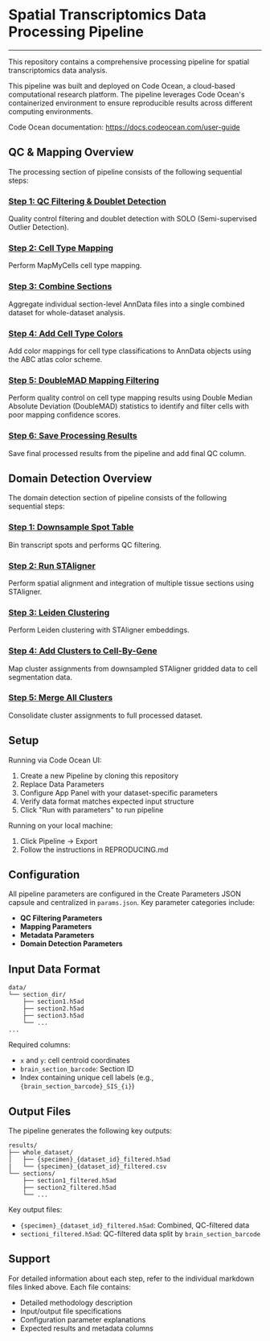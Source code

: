 # Spatial Transcriptomics Data Processing Pipeline
---
This repository contains a comprehensive processing pipeline for spatial transcriptomics data analysis.

This pipeline was built and deployed on Code Ocean, a cloud-based computational research platform. The pipeline leverages Code Ocean's containerized environment to ensure reproducible results across different computing environments.

Code Ocean documentation: https://docs.codeocean.com/user-guide 

## QC & Mapping Overview

The processing section of pipeline consists of the following sequential steps:

### [Step 1: QC Filtering & Doublet Detection](./docs/processing_docs/1_qc_filtering.md)
Quality control filtering and doublet detection with SOLO (Semi-supervised Outlier Detection).

### [Step 2: Cell Type Mapping](./docs/processing_docs/2_mapping.md)
Perform MapMyCells cell type mapping. 

### [Step 3: Combine Sections](./docs/processing_docs/3_combine_sections.md)
Aggregate individual section-level AnnData files into a single combined dataset for whole-dataset analysis.

### [Step 4: Add Cell Type Colors](./docs/processing_docs/4_add_cell_type_colors.md)
Add color mappings for cell type classifications to AnnData objects using the ABC atlas color scheme.

### [Step 5: DoubleMAD Mapping Filtering](./docs/processing_docs/5_doublemad.md)
Perform quality control on cell type mapping results using Double Median Absolute Deviation (DoubleMAD) statistics to identify and filter cells with poor mapping confidence scores.

### [Step 6: Save Processing Results](./docs/processing_docs/6_save_results.md)
Save final processed results from the pipeline and add final QC column.

## Domain Detection Overview

The domain detection section of pipeline consists of the following sequential steps:

### [Step 1: Downsample Spot Table](./docs/domain_detection_docs/1_downsample_spot_table.md)
Bin transcript spots and performs QC filtering.

### [Step 2: Run STAligner](./docs/domain_detection_docs/2_run_STAligner.md)
Perform spatial alignment and integration of multiple tissue sections using STAligner.

### [Step 3: Leiden Clustering](./docs/domain_detection_docs/3_leiden_clustering.md)
Perform Leiden clustering with STAligner embeddings.

### [Step 4: Add Clusters to Cell-By-Gene](./docs/domain_detection_docs/4_add_clusters_cbg.md)
Map cluster assignments from downsampled STAligner gridded data to cell segmentation data.

### [Step 5: Merge All Clusters](./docs/domain_detection_docs/5_merge_clusters.md)
Consolidate cluster assignments to full processed dataset.

## Setup

Running via Code Ocean UI:
1. Create a new Pipeline by cloning this repository 
2. Replace Data Parameters
3. Configure App Panel with your dataset-specific parameters
4. Verify data format matches expected input structure
5. Click "Run with parameters" to run pipeline

Running on your local machine:
1. Click Pipeline -> Export
2. Follow the instructions in REPRODUCING.md

## Configuration

All pipeline parameters are configured in the Create Parameters JSON capsule and centralized in `params.json`. Key parameter categories include:

- **QC Filtering Parameters**
- **Mapping Parameters**
- **Metadata Parameters**
- **Domain Detection Parameters**

## Input Data Format
```
data/
└── section_dir/
    ├── section1.h5ad
    ├── section2.h5ad
    ├── section3.h5ad
    └── ...
...
```
Required columns:
- `x` and `y`: cell centroid coordinates
- `brain_section_barcode`: Section ID
- Index containing unique cell labels (e.g.,`{brain_section_barcode}_SIS_{i}`)

## Output Files
The pipeline generates the following key outputs:
```
results/
├── whole_dataset/
│   ├── {specimen}_{dataset_id}_filtered.h5ad
|   └── {specimen}_{dataset_id}_filtered.csv
└── sections/
    ├── section1_filtered.h5ad
    ├── section2_filtered.h5ad
    └── ...
```
Key output files:
- `{specimen}_{dataset_id}_filtered.h5ad`: Combined, QC-filtered data
- `sectioni_filtered.h5ad`: QC-filtered data split by `brain_section_barcode`
  
## Support

For detailed information about each step, refer to the individual markdown files linked above. Each file contains:
- Detailed methodology description
- Input/output file specifications
- Configuration parameter explanations
- Expected results and metadata columns
